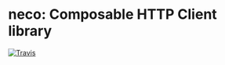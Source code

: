# neco: Composable HTTP Client library

[![Travis](https://img.shields.io/travis/himura/neco/master.svg)](https://travis-ci.org/himura/neco)
